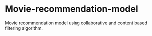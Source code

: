 # Movie-recommendation-model
Movie recommendation model using collaborative and content based filtering algorithm.
